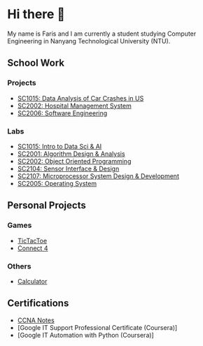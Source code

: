 # Hi there 👋

My name is Faris and I am currently a student studying Computer Engineering in Nanyang Technological University (NTU).


## School Work
### Projects
- [SC1015: Data Analysis of Car Crashes in US](https://github.com/faris1702/SC1015-Mini-Project)        
- [SC2002: Hospital Management System](https://github.com/faris1702/SC2002-Hospital-Management-System-Project)
- [SC2006: Software Engineering](https://github.com/Gideon2882/SC2006-T2)
### Labs
- [SC1015: Intro to Data Sci & AI]()
- [SC2001: Algorithm Design & Analysis](https://github.com/faris1702/SC2001-Algorithm-Design-and-Analysis)
- [SC2002: Object Oriented Programming](https://github.com/faris1702/SC2002-Object-Oriented-Programming-Labs)
- [SC2104: Sensor Interface & Design](https://github.com/faris1702/SC2104-Sensor-Interface-and-Design)
- [SC2107: Microprocessor System Design & Development](https://github.com/faris1702/SC2107-Microprocessor-System-Design-and-Development)
- [SC2005: Operating System](https://github.com/faris1702/SC2005-Operating-System)

## Personal Projects
### Games
- [TicTacToe](https://github.com/faris1702/TicTacToe)
- [Connect 4](https://github.com/faris1702/Connect4)
### Others
- [Calculator](https://github.com/faris1702/Faris-Calculator)

## Certifications
- [CCNA Notes](https://github.com/faris1702/CCNA-Notes)
- [Google IT Support Professional Certificate (Coursera)]
- [Google IT Automation with Python (Coursera)]
<!--
**faris1702/faris1702** is a ✨ _special_ ✨ repository because its `README.md` (this file) appears on your GitHub profile.

Here are some ideas to get you started:

- 🔭 I’m currently working on ...
- 🌱 I’m currently learning ...
- 👯 I’m looking to collaborate on ...
- 🤔 I’m looking for help with ...
- 💬 Ask me about ...
- 📫 How to reach me: ...
- 😄 Pronouns: ...
- ⚡ Fun fact: ...
-->
